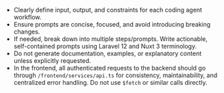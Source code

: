 - Clearly define input, output, and constraints for each coding agent workflow.
- Ensure prompts are concise, focused, and avoid introducing breaking changes.
- If needed, break down into multiple steps/prompts. Write actionable, self-contained prompts using Laravel 12 and Nuxt 3 terminology.
- Do not generate documentation, examples, or explanatory content unless explicitly requested.
- In the frontend, all authenticated requests to the backend should go through `/frontend/services/api.ts` for consistency, maintainability, and centralized error handling. Do not use `$fetch` or similar calls directly.
